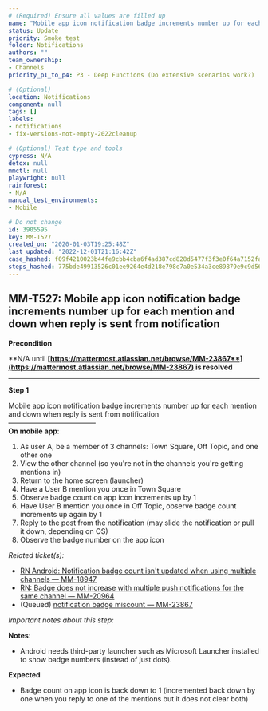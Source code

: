 ```yaml
---
# (Required) Ensure all values are filled up
name: "Mobile app icon notification badge increments number up for each mention and down when reply is sent from notification"
status: Update
priority: Smoke test
folder: Notifications
authors: ""
team_ownership: 
- Channels
priority_p1_to_p4: P3 - Deep Functions (Do extensive scenarios work?)

# (Optional)
location: Notifications
component: null
tags: []
labels: 
- notifications
- fix-versions-not-empty-2022cleanup

# (Optional) Test type and tools
cypress: N/A
detox: null
mmctl: null
playwright: null
rainforest: 
- N/A
manual_test_environments: 
- Mobile

# Do not change
id: 3905595
key: MM-T527
created_on: "2020-01-03T19:25:48Z"
last_updated: "2022-12-01T21:16:42Z"
case_hashed: f09f4210023b44fe9cbb4cba6f4ad387cd828d5477f3f3e0f64a7152fa6610b5f0f1e42d9c8ce22c6bb80bd92217f703
steps_hashed: 775bde49913526c01ee9264e4d218e798e7a0e534a3ce89879e9c9d5681940801dbc671aa6b0851c55e2bca3d9e09a94
---
```


<!-- (Auto-generated) Based on frontmatter's "key" and "name" -->

## MM-T527: Mobile app icon notification badge increments number up for each mention and down when reply is sent from notification

**Precondition**

**N/A until **[**https://mattermost.atlassian.net/browse/MM-23867**](https://mattermost.atlassian.net/browse/MM-23867)** is resolved**

---

**Step 1**

Mobile app icon notification badge increments number up for each mention and down when reply is sent from notification\
–––––––––––––––––––––––––\
**On mobile app**:

1. As user A, be a member of 3 channels: Town Square, Off Topic, and one other one
2. View the other channel (so you're not in the channels you're getting mentions in)
3. Return to the home screen (launcher)
4. Have a User B mention you once in Town Square
5. Observe badge count on app icon increments up by 1
6. Have User B mention you once in Off Topic, observe badge count increments up again by 1
7. Reply to the post from the notification (may slide the notification or pull it down, depending on OS)
8. Observe the badge number on the app icon

_Related ticket(s):_

- [RN Android: Notification badge count isn't updated when using multiple channels — MM-18947](https://mattermost.atlassian.net/browse/MM-18947)
- [RN: Badge does not increase with multiple push notifications for the same channel — MM-20964](https://mattermost.atlassian.net/browse/MM-20964)
- (Queued) [notification badge miscount — MM-23867](https://mattermost.atlassian.net/browse/MM-23867)

_Important notes about this step:_

**Notes**:

- Android needs third-party launcher such as Microsoft Launcher installed to show badge numbers (instead of just dots).

**Expected**

- Badge count on app icon is back down to 1 (incremented back down by one when you reply to one of the mentions but it does not clear both)
